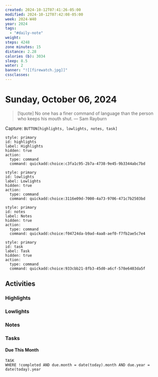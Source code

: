 ```yaml
---
created: 2024-10-12T07:41:26-05:00
modified: 2024-10-12T07:42:08-05:00
week: 2024-W40
year: 2024
tags:
  - "#daily-note"
weight: 
steps: 4248
zone minutes: 15
distance: 2.28
calories (b): 3034
sleep: 8.5
water: 2
banner: "![[firewatch.jpg]]"
cssclasses: 
---
```

# Sunday, October 06, 2024

> [!quote] No one has a finer command of language than the person who keeps his mouth shut.
> — Sam Rayburn

Capture: `BUTTON[highlights, lowlights, notes, task]`

```meta-bind-button
style: primary
id: highlights
label: Highlights
hidden: true
action:
  type: command
  command: quickadd:choice:c3fa1c95-2b7a-4738-9e45-9b3344abc7bd
```

```meta-bind-button
style: primary
id: lowlights
label: Lowlights
hidden: true
action:
  type: command
  command: quickadd:choice:3116e09d-7000-4a73-9706-471c7b2503bd
```

```meta-bind-button
style: primary
id: notes
label: Notes
hidden: true
action:
  type: command
  command: quickadd:choice:f04724da-b9ad-4aa8-aef0-f7fb2ae5c7e4
```

```meta-bind-button
style: primary
id: task
label: Task
hidden: true
action:
  type: command
  command: quickadd:choice:933cbb21-8fb3-45d0-a6cf-578e6403da5f
```

## Activities

### Highlights
 
### Lowlights

### Notes

### Tasks

#### Due This Month

```dataview
TASK
WHERE !completed AND due.month = date(today).month AND due.year = date(today).year
```